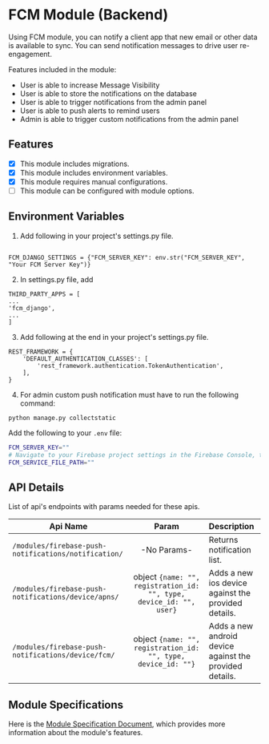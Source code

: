 # FCM Module (Backend)

Using FCM module, you can notify a client app that new email or other data is available to sync. You can send
notification messages to drive user re-engagement.

Features included in the module:

- User is able to increase Message Visibility
- User is able to store the notifications on the database
- User is able to trigger notifications from the admin panel
- User is able to push alerts to remind users
- Admin is able to trigger custom notifications from the admin panel

## Features

- [x] This module includes migrations.
- [x] This module includes environment variables.
- [x] This module requires manual configurations.
- [ ] This module can be configured with module options.

## Environment Variables

1. Add following in your project's settings.py file.

```

FCM_DJANGO_SETTINGS = {"FCM_SERVER_KEY": env.str("FCM_SERVER_KEY", "Your FCM Server Key")}

```

2. In settings.py file, add

```
THIRD_PARTY_APPS = [
...
'fcm_django',
...
]
```

3. Add following at the end in your project's settings.py file.

```
REST_FRAMEWORK = {
    'DEFAULT_AUTHENTICATION_CLASSES': [
        'rest_framework.authentication.TokenAuthentication',
    ],
}
```

4. For admin custom push notification must have to run the following command:

```
python manage.py collectstatic
```

Add the following to your `.env` file:

```bash
FCM_SERVER_KEY=""
# Navigate to your Firebase project settings in the Firebase Console, then proceed to the Service Account section and click on 'Generate a new private key'.
FCM_SERVICE_FILE_PATH=""
```

## API Details

List of api's endpoints with params needed for these apis.

| Api Name                                             |                                Param                                | Description                                             |
|------------------------------------------------------|:-------------------------------------------------------------------:|:--------------------------------------------------------|
| `/modules/firebase-push-notifications/notification/` |                             -No Params-                             | Returns notification list.                              |
| `/modules/firebase-push-notifications/device/apns/`  | object `{name: "", registration_id: "", type, device_id: "", user}` | Adds a new ios device against the provided details.     |
| `/modules/firebase-push-notifications/device/fcm/`   |    object `{name: "", registration_id: "", type, device_id: ""}`    | Adds a new android device against the provided details. |

## Module Specifications

Here is
the [Module Specification Document](https://docs.google.com/document/d/1DI90lngd8ZnKauMngxZQZHaUDNY_2ZKS0IVT91K0XcE/edit?usp=sharing),
which provides more information about the module's features.
